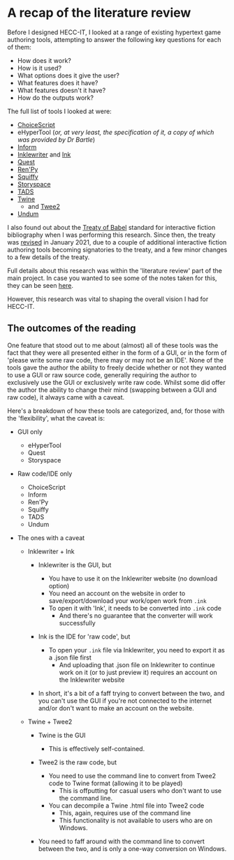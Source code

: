 ﻿# A recap of the literature review

Before I designed HECC-IT, I looked at a range of existing hypertext game authoring tools, attempting to answer
the following key questions for each of them:

* How does it work?
* How is it used?
* What options does it give the user?
* What features does it have?
* What features doesn't it have?
* How do the outputs work?

The full list of tools I looked at were:

* [ChoiceScript](https://www.choiceofgames.com/make-your-own-games/choicescript-intro/)
* eHyperTool (*or, at very least, the specification of it, a copy of which was provided by Dr Bartle*)
* [Inform](http://inform7.com/)
* [Inklewriter](https://www.inklewriter.com/) and [Ink](https://www.inklestudios.com/ink/)
* [Quest](https://textadventures.co.uk/quest/)
* [Ren'Py](https://www.renpy.org/)
* [Squiffy](https://textadventures.co.uk/squiffy)
* [Storyspace](http://www.eastgate.com/storyspace/)
* [TADS](https://www.tads.org/)
* [Twine](https://twinery.org/)
    * and [Twee2](https://dan-q.github.io/twee2/)
* [Undum](https://idmillington.github.io/undum/)

I also found out about the [Treaty of Babel](https://babel.ifarchive.org/babel_rev9.html) standard for interactive
fiction bibliography when I was performing this research. Since then, the treaty was [revised](https://babel.ifarchive.org/babel_rev10.html)
in January 2021, due to a couple of additional interactive fiction authoring tools becoming signatories to the treaty,
and a few minor changes to a few details of the treaty.

Full details about this research was within the 'literature review' part of the main project.
In case you wanted to see some of the notes taken for this, they can be seen [here](https://cseegit.essex.ac.uk/ce301_2020/ce301_lowe_richard_m/-/tree/8e547d379531eca87cc5075382d1fecba2605693/Summer%20background%20preparation%20work/Research).

However, this research was vital to shaping the overall vision I had for HECC-IT.

## The outcomes of the reading

One feature that stood out to me about (almost) all of these tools was the fact that they were all presented either in
the form of a GUI, or in the form of 'please write some raw code, there may or may not be an IDE'. None of the tools
gave the author the ability to freely decide whether or not they wanted to use a GUI or raw source code, generally
requiring the author to exclusively use the GUI or exclusively write raw code. Whilst some did offer the author
the ability to change their mind (swapping between a GUI and raw code), it always came with a caveat.

Here's a breakdown of how these tools are categorized, and, for those with the 'flexibility', what the caveat is:

* GUI only
    * eHyperTool
    * Quest
    * Storyspace

* Raw code/IDE only
    * ChoiceScript
    * Inform
    * Ren'Py
    * Squiffy
    * TADS
    * Undum

* The ones with a caveat
    * Inklewriter + Ink
        * Inklewriter is the GUI, but
            * You have to use it on the Inklewriter website (no download option)
            * You need an account on the website in order to save/export/download your work/open work from `.ink`
            * To open it with 'Ink', it needs to be converted into `.ink` code
                * And there's no guarantee that the converter will work successfully
        * Ink is the IDE for 'raw code', but
            * To open your `.ink` file via Inklewriter, you need to export it as a .json file first
                * And uploading that .json file on Inklewriter to continue work on it (or to just preview it) requires
                  an account on the Inklewriter website

        * In short, it's a bit of a faff trying to convert between the two, and you can't use the GUI if you're not
          connected to the internet and/or don't want to make an account on the website.

    * Twine + Twee2
        * Twine is the GUI
            * This is effectively self-contained.

        * Twee2 is the raw code, but
            * You need to use the command line to convert from Twee2 code to Twine format (allowing it to be played)
                * This is offputting for casual users who don't want to use the command line.
            * You can decompile a Twine .html file into Twee2 code
                * This, again, requires use of the command line
                * This functionality is not available to users who are on Windows.

        * You need to faff around with the command line to convert between the two, and is only a one-way conversion
          on Windows.
          